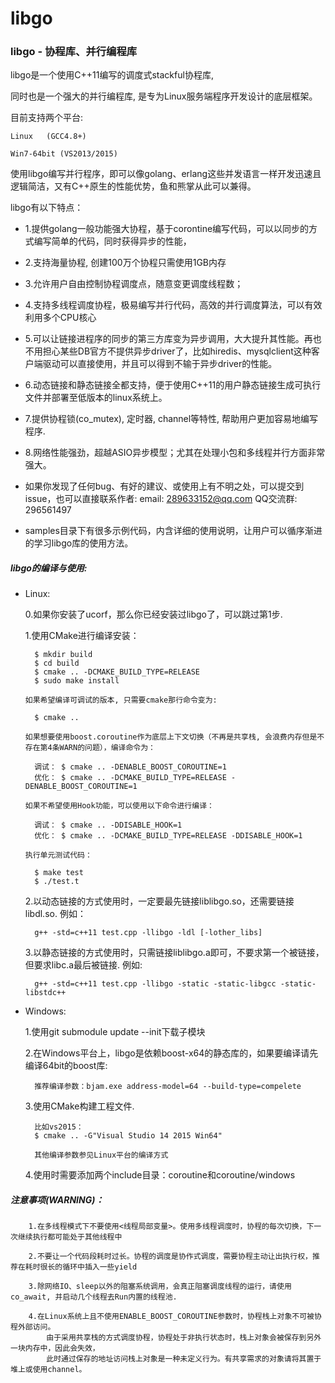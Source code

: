 # libgo


### libgo  - 协程库、并行编程库

libgo是一个使用C++11编写的调度式stackful协程库,

同时也是一个强大的并行编程库, 是专为Linux服务端程序开发设计的底层框架。

目前支持两个平台:

    Linux   (GCC4.8+)
    
    Win7-64bit (VS2013/2015)

使用libgo编写并行程序，即可以像golang、erlang这些并发语言一样开发迅速且逻辑简洁，又有C++原生的性能优势，鱼和熊掌从此可以兼得。

libgo有以下特点：

 *   1.提供golang一般功能强大协程，基于corontine编写代码，可以以同步的方式编写简单的代码，同时获得异步的性能，
 *   2.支持海量协程, 创建100万个协程只需使用1GB内存
 *   3.允许用户自由控制协程调度点，随意变更调度线程数；
 *   4.支持多线程调度协程，极易编写并行代码，高效的并行调度算法，可以有效利用多个CPU核心
 *   5.可以让链接进程序的同步的第三方库变为异步调用，大大提升其性能。再也不用担心某些DB官方不提供异步driver了，比如hiredis、mysqlclient这种客户端驱动可以直接使用，并且可以得到不输于异步driver的性能。
 *   6.动态链接和静态链接全都支持，便于使用C++11的用户静态链接生成可执行文件并部署至低版本的linux系统上。
 *   7.提供协程锁(co_mutex), 定时器, channel等特性, 帮助用户更加容易地编写程序. 
 *   8.网络性能强劲，超越ASIO异步模型；尤其在处理小包和多线程并行方面非常强大。
 
 *   如果你发现了任何bug、有好的建议、或使用上有不明之处，可以提交到issue，也可以直接联系作者:
      email: 289633152@qq.com  QQ交流群: 296561497

 *   samples目录下有很多示例代码，内含详细的使用说明，让用户可以循序渐进的学习libgo库的使用方法。

 
##### libgo的编译与使用:

 *    Linux: 
 
        0.如果你安装了ucorf，那么你已经安装过libgo了，可以跳过第1步.
 
        1.使用CMake进行编译安装：

            $ mkdir build
            $ cd build
            $ cmake .. -DCMAKE_BUILD_TYPE=RELEASE
            $ sudo make install

          如果希望编译可调试的版本, 只需要cmake那行命令变为:

            $ cmake ..
		
		  如果想要使用boost.coroutine作为底层上下文切换（不再是共享栈, 会浪费内存但是不存在第4条WARN的问题），编译命令为：
			
			调试： $ cmake .. -DENABLE_BOOST_COROUTINE=1
			优化： $ cmake .. -DCMAKE_BUILD_TYPE=RELEASE -DENABLE_BOOST_COROUTINE=1

		  如果不希望使用Hook功能，可以使用以下命令进行编译：

			调试： $ cmake .. -DDISABLE_HOOK=1
			优化： $ cmake .. -DCMAKE_BUILD_TYPE=RELEASE -DDISABLE_HOOK=1

		  执行单元测试代码：

			$ make test
			$ ./test.t

        2.以动态链接的方式使用时，一定要最先链接liblibgo.so，还需要链接libdl.so. 例如：
        
            g++ -std=c++11 test.cpp -llibgo -ldl [-lother_libs]
            
        3.以静态链接的方式使用时，只需链接liblibgo.a即可，不要求第一个被链接，但要求libc.a最后被链接. 例如:
        
            g++ -std=c++11 test.cpp -llibgo -static -static-libgcc -static-libstdc++

 *    Windows: 
 
        1.使用git submodule update --init下载子模块
        
        2.在Windows平台上，libgo是依赖boost-x64的静态库的，如果要编译请先编译64bit的boost库:

            推荐编译参数：bjam.exe address-model=64 --build-type=compelete
        
        3.使用CMake构建工程文件. 
			
			比如vs2015：
			$ cmake .. -G"Visual Studio 14 2015 Win64"

			其他编译参数参见Linux平台的编译方式
        
        4.使用时需要添加两个include目录：coroutine和coroutine/windows

##### 注意事项(WARNING)：


        1.在多线程模式下不要使用<线程局部变量>。使用多线程调度时，协程的每次切换，下一次继续执行都可能处于其他线程中

        2.不要让一个代码段耗时过长。协程的调度是协作式调度，需要协程主动让出执行权，推荐在耗时很长的循环中插入一些yield

	    3.除网络IO、sleep以外的阻塞系统调用，会真正阻塞调度线程的运行，请使用co_await, 并启动几个线程去Run内置的线程池.

        4.在Linux系统上且不使用ENABLE_BOOST_COROUTINE参数时，协程栈上对象不可被协程外部访问。
			由于采用共享栈的方式调度协程，协程处于非执行状态时，栈上对象会被保存到另外一块内存中，因此会失效，
			此时通过保存的地址访问栈上对象是一种未定义行为。有共享需求的对象请将其置于堆上或使用channel。
